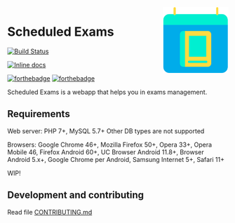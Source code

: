 <img src="app/assets/img/logo.svg" width="150" align="right" alt="Scheduled Exams">

# Scheduled Exams
[![Build Status](https://travis-ci.com/maicol07/scheduled_exams.svg?token=foRHZCAitQCEwUQNqbKf&branch=master)](https://travis-ci.com/maicol07/scheduled_exams)
<!--[![GitHub license](https://img.shields.io/github/license/maicol07/scheduled_exams.svg)](https://github.com/maicol07/scheduled_exams/blob/master/LICENSE)-->
[![Inline docs](http://inch-ci.org/github/maicol07/scheduled_exams.svg?branch=master)](http://inch-ci.org/github/maicol07/scheduled_exams)
<!--[![HitCount](http://hits.dwyl.io/maicol07/scheduled_exams.svg)](http://hits.dwyl.io/maicol07/scheduled_exams)
[![contributions welcome](https://img.shields.io/badge/contributions-welcome-brightgreen.svg?style=flat)](https://github.com/maicol07/scheduled_exams/issues)
[![GitHub release](https://img.shields.io/github/release/maicol07/scheduled_exams/all.svg)](https://github.com/maicol07/scheduled_exams/releases/)
[![Downloads](https://img.shields.io/github/downloads/maicol07/scheduled_exams/total.svg)](https://github.com/maicol07/scheduled_exams/releases/)-->

[![forthebadge](https://forthebadge.com/images/badges/uses-html.svg)](https://forthebadge.com)
[![forthebadge](https://forthebadge.com/images/badges/built-with-love.svg)](https://forthebadge.com)

Scheduled Exams is a webapp that helps you in exams management.

## Requirements
Web server: PHP 7+, MySQL 5.7+
Other DB types are not supported

Browsers: Google Chrome 46+, Mozilla Firefox 50+, Opera 33+, Opera Mobile 46, Firefox Android 60+, UC Browser Android 11.8+, Browser Android 5.x+, Google Chrome per Android, Samsung Internet 5+, Safari 11+

WIP!
## Development and contributing
Read file [CONTRIBUTING.md](CONTRIBUTING.md)